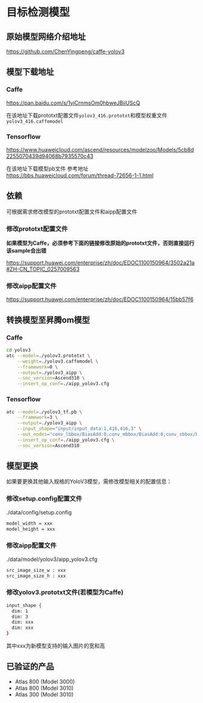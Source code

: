 # 目标检测模型

## 原始模型网络介绍地址

https://github.com/ChenYingpeng/caffe-yolov3

## 模型下载地址

### Caffe

https://pan.baidu.com/s/1yiCrnmsOm0hbweJBiiUScQ

在该地址下载prototxt配置文件``yolov3_416.prototxt``和模型权重文件``yolov3_416.caffemodel``

### Tensorflow

https://www.huaweicloud.com/ascend/resources/modelzoo/Models/5cb8d2255070439d94068b7935570c43

在该地址下载模型pb文件
参考地址 https://bbs.huaweicloud.com/forum/thread-72656-1-1.html

## 依赖

可根据需求修改模型的prototxt配置文件和aipp配置文件

### 修改prototxt配置文件
**如果模型为Caffe，必须参考下面的链接修改原始的prototxt文件，否则直接运行该sample会出错**

https://support.huawei.com/enterprise/zh/doc/EDOC1100150964/3502a21a#ZH-CN_TOPIC_0257009563

### 修改aipp配置文件

https://support.huawei.com/enterprise/zh/doc/EDOC1100150964/15bb57f6

## 转换模型至昇腾om模型

### Caffe
```bash
cd yolov3
atc --model=./yolov3.prototxt \
    --weight=./yolov3.caffemodel \
    --framework=0 \
    --output=./yolov3_aipp \
    --soc_version=Ascend310 \
    --insert_op_conf=./aipp_yolov3.cfg
```

### Tensorflow
```bash
atc --model=./yolov3_tf.pb \
    --framework=3 \
    --output=./yolov3_aipp \
    --input_shape="input/input_data:1,416,416,3" \
    --out_nodes="conv_lbbox/BiasAdd:0;conv_mbbox/BiasAdd:0;conv_sbbox/BiasAdd:0" \
    --insert_op_conf=./aipp_yolov3.cfg \
    --soc_version=Ascend310
```

## 模型更换

如果要更换其他输入规格的YoloV3模型，需修改模型相关的配置信息：

### 修改setup.config配置文件
./data/config/setup.config
```bash
model_width = xxx
model_height = xxx
```
### 修改aipp配置文件
./data/model/yolov3/aipp_yolov3.cfg
```bash
src_image_size_w : xxx
src_image_size_h : xxx
```
### 修改yolov3.prototxt文件(若模型为Caffe)
```bash
input_shape {
  dim: 1
  dim: 3
  dim: xxx
  dim: xxx
}
```
其中xxx为新模型支持的输入图片的宽和高

## 已验证的产品

- Atlas 800 (Model 3000)
- Atlas 800 (Model 3010)
- Atlas 300 (Model 3010)